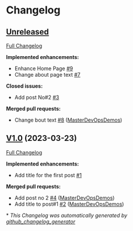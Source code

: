 # Changelog

## [Unreleased](https://github.com/MasterDevOpsDemos/masterdevopsdemos.github.io/tree/HEAD)

[Full Changelog](https://github.com/MasterDevOpsDemos/masterdevopsdemos.github.io/compare/V1.0...HEAD)

**Implemented enhancements:**

- Enhance Home Page [\#9](https://github.com/MasterDevOpsDemos/masterdevopsdemos.github.io/issues/9)
- Change about page text [\#7](https://github.com/MasterDevOpsDemos/masterdevopsdemos.github.io/issues/7)

**Closed issues:**

- Add post No\#2 [\#3](https://github.com/MasterDevOpsDemos/masterdevopsdemos.github.io/issues/3)

**Merged pull requests:**

- Change bout text [\#8](https://github.com/MasterDevOpsDemos/masterdevopsdemos.github.io/pull/8) ([MasterDevOpsDemos](https://github.com/MasterDevOpsDemos))

## [V1.0](https://github.com/MasterDevOpsDemos/masterdevopsdemos.github.io/tree/V1.0) (2023-03-23)

[Full Changelog](https://github.com/MasterDevOpsDemos/masterdevopsdemos.github.io/compare/21edc48a2ab938d2eefe2ec7f6a02e0d70a5f332...V1.0)

**Implemented enhancements:**

- Add title for the first post [\#1](https://github.com/MasterDevOpsDemos/masterdevopsdemos.github.io/issues/1)

**Merged pull requests:**

- Add post no 2 [\#4](https://github.com/MasterDevOpsDemos/masterdevopsdemos.github.io/pull/4) ([MasterDevOpsDemos](https://github.com/MasterDevOpsDemos))
- Add title to post\#1 [\#2](https://github.com/MasterDevOpsDemos/masterdevopsdemos.github.io/pull/2) ([MasterDevOpsDemos](https://github.com/MasterDevOpsDemos))



\* *This Changelog was automatically generated by [github_changelog_generator](https://github.com/github-changelog-generator/github-changelog-generator)*
